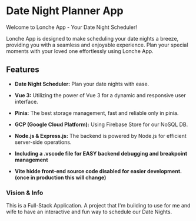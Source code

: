 # Date Night Planner App

Welcome to Lonche App - Your Date Night Scheduler!

Lonche App is designed to make scheduling your date nights a breeze, providing you with a seamless and enjoyable experience. Plan your special moments with your loved one effortlessly using Lonche App.

## Features

- **Date Night Scheduler:** Plan your date nights with ease.
- **Vue 3:** Utilizing the power of Vue 3 for a dynamic and responsive user interface.
- **Pinia:** The best storage management, fast and reliable only in pinia.
- **GCP (Google Cloud Platform):** Using Firebase Store for our NoSQL DB.
- **Node.js & Express.js:** The backend is powered by Node.js for efficient server-side operations.

- **Including a .vscode file for EASY backend debugging and breakpoint management**
- **Vite hidde front-end source code disabled for easier development. (once in production this will change)**

### Vision & Info

This is a Full-Stack Application. A project that I'm building to use for me and wife to have an interactive and fun way to schedule our Date Nights.
